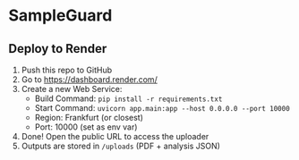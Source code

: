 
# SampleGuard

## Deploy to Render

1. Push this repo to GitHub
2. Go to https://dashboard.render.com/
3. Create a new Web Service:
   - Build Command: `pip install -r requirements.txt`
   - Start Command: `uvicorn app.main:app --host 0.0.0.0 --port 10000`
   - Region: Frankfurt (or closest)
   - Port: 10000 (set as env var)
4. Done! Open the public URL to access the uploader
5. Outputs are stored in `/uploads` (PDF + analysis JSON)
